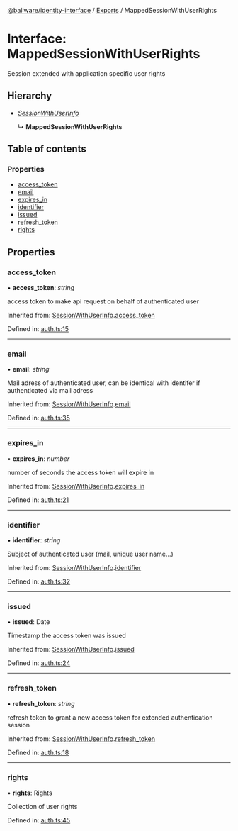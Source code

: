 [@ballware/identity-interface](../README.md) / [Exports](../modules.md) / MappedSessionWithUserRights

# Interface: MappedSessionWithUserRights

Session extended with application specific user rights

## Hierarchy

* [*SessionWithUserInfo*](sessionwithuserinfo.md)

  ↳ **MappedSessionWithUserRights**

## Table of contents

### Properties

- [access\_token](mappedsessionwithuserrights.md#access_token)
- [email](mappedsessionwithuserrights.md#email)
- [expires\_in](mappedsessionwithuserrights.md#expires_in)
- [identifier](mappedsessionwithuserrights.md#identifier)
- [issued](mappedsessionwithuserrights.md#issued)
- [refresh\_token](mappedsessionwithuserrights.md#refresh_token)
- [rights](mappedsessionwithuserrights.md#rights)

## Properties

### access\_token

• **access\_token**: *string*

access token to make api request on behalf of authenticated user

Inherited from: [SessionWithUserInfo](sessionwithuserinfo.md).[access_token](sessionwithuserinfo.md#access_token)

Defined in: [auth.ts:15](https://github.com/frankball/ballware-identity-interface/blob/f3cbf03/src/auth.ts#L15)

___

### email

• **email**: *string*

Mail adress of authenticated user, can be identical with identifer if authenticated via mail adress

Inherited from: [SessionWithUserInfo](sessionwithuserinfo.md).[email](sessionwithuserinfo.md#email)

Defined in: [auth.ts:35](https://github.com/frankball/ballware-identity-interface/blob/f3cbf03/src/auth.ts#L35)

___

### expires\_in

• **expires\_in**: *number*

number of seconds the access token will expire in

Inherited from: [SessionWithUserInfo](sessionwithuserinfo.md).[expires_in](sessionwithuserinfo.md#expires_in)

Defined in: [auth.ts:21](https://github.com/frankball/ballware-identity-interface/blob/f3cbf03/src/auth.ts#L21)

___

### identifier

• **identifier**: *string*

Subject of authenticated user (mail, unique user name...)

Inherited from: [SessionWithUserInfo](sessionwithuserinfo.md).[identifier](sessionwithuserinfo.md#identifier)

Defined in: [auth.ts:32](https://github.com/frankball/ballware-identity-interface/blob/f3cbf03/src/auth.ts#L32)

___

### issued

• **issued**: Date

Timestamp the access token was issued

Inherited from: [SessionWithUserInfo](sessionwithuserinfo.md).[issued](sessionwithuserinfo.md#issued)

Defined in: [auth.ts:24](https://github.com/frankball/ballware-identity-interface/blob/f3cbf03/src/auth.ts#L24)

___

### refresh\_token

• **refresh\_token**: *string*

refresh token to grant a new access token for extended authentication session

Inherited from: [SessionWithUserInfo](sessionwithuserinfo.md).[refresh_token](sessionwithuserinfo.md#refresh_token)

Defined in: [auth.ts:18](https://github.com/frankball/ballware-identity-interface/blob/f3cbf03/src/auth.ts#L18)

___

### rights

• **rights**: Rights

Collection of user rights

Defined in: [auth.ts:45](https://github.com/frankball/ballware-identity-interface/blob/f3cbf03/src/auth.ts#L45)

